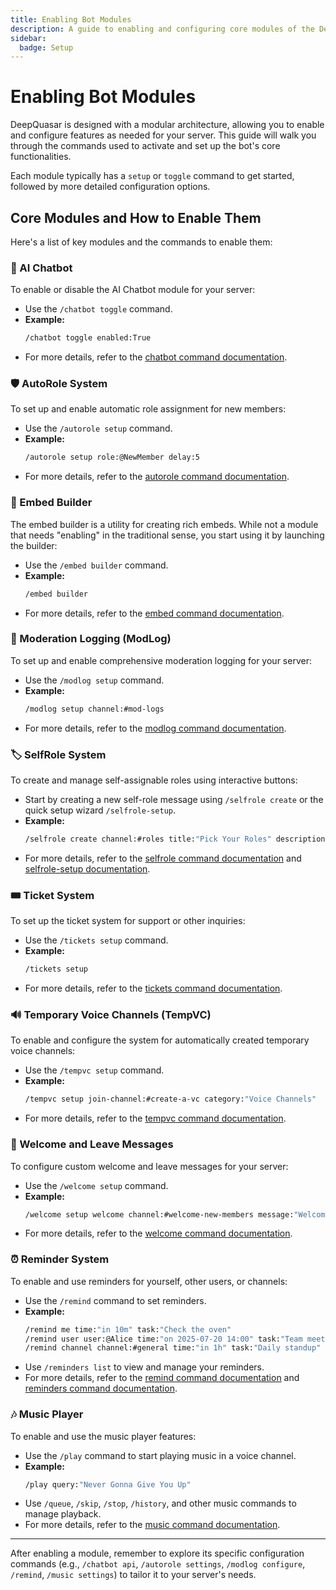 ```yaml
---
title: Enabling Bot Modules
description: A guide to enabling and configuring core modules of the DeepQuasar bot.
sidebar:
  badge: Setup
---
```


# Enabling Bot Modules

DeepQuasar is designed with a modular architecture, allowing you to enable and configure features as needed for your server. This guide will walk you through the commands used to activate and set up the bot's core functionalities.

Each module typically has a `setup` or `toggle` command to get started, followed by more detailed configuration options.

## Core Modules and How to Enable Them

Here's a list of key modules and the commands to enable them:

### 🤖 AI Chatbot

To enable or disable the AI Chatbot module for your server:

*   Use the `/chatbot toggle` command.
*   **Example:** 
    ```sh
    /chatbot toggle enabled:True
    ```
*   For more details, refer to the [chatbot command documentation](/commands/chatbot).

### 🛡️ AutoRole System

To set up and enable automatic role assignment for new members:

*   Use the `/autorole setup` command.
*   **Example:** 
    ```sh
    /autorole setup role:@NewMember delay:5
    ```
*   For more details, refer to the [autorole command documentation](/commands/autorole).

### 📝 Embed Builder

The embed builder is a utility for creating rich embeds. While not a module that needs "enabling" in the traditional sense, you start using it by launching the builder:

*   Use the `/embed builder` command.
*   **Example:** 
    ```sh
    /embed builder
    ```
*   For more details, refer to the [embed command documentation](/commands/embed-builder).

### 📜 Moderation Logging (ModLog)

To set up and enable comprehensive moderation logging for your server:

*   Use the `/modlog setup` command.
*   **Example:** 
    ```sh
    /modlog setup channel:#mod-logs
    ```
*   For more details, refer to the [modlog command documentation](/commands/modlog).

### 🏷️ SelfRole System

To create and manage self-assignable roles using interactive buttons:

*   Start by creating a new self-role message using `/selfrole create` or the quick setup wizard `/selfrole-setup`.
*   **Example:** 
    ```sh
    /selfrole create channel:#roles title:"Pick Your Roles" description:"Select roles to access different parts of the server."
    ```
*   For more details, refer to the [selfrole command documentation](/commands/selfrole) and [selfrole-setup documentation](/commands/selfrole-setup).

### 🎟️ Ticket System

To set up the ticket system for support or other inquiries:

*   Use the `/tickets setup` command.
*   **Example:** 
    ```sh
    /tickets setup
    ```
*   For more details, refer to the [tickets command documentation](/commands/tickets).

### 🔊 Temporary Voice Channels (TempVC)

To enable and configure the system for automatically created temporary voice channels:

*   Use the `/tempvc setup` command.
*   **Example:** 
    ```sh
    /tempvc setup join-channel:#create-a-vc category:"Voice Channels"
    ```
*   For more details, refer to the [tempvc command documentation](/commands/tempvc).

### 👋 Welcome and Leave Messages

To configure custom welcome and leave messages for your server:

*   Use the `/welcome setup` command.
*   **Example:** 
    ```sh
    /welcome setup welcome channel:#welcome-new-members message:"Welcome {user.mention} to {guild.name}!"
    ```
*   For more details, refer to the [welcome command documentation](/commands/welcome).

### ⏰ Reminder System

To enable and use reminders for yourself, other users, or channels:

*   Use the `/remind` command to set reminders.
*   **Example:** 
    ```sh
    /remind me time:"in 10m" task:"Check the oven"
    /remind user user:@Alice time:"on 2025-07-20 14:00" task:"Team meeting"
    /remind channel channel:#general time:"in 1h" task:"Daily standup" role:@Team
    ```
*   Use `/reminders list` to view and manage your reminders.
*   For more details, refer to the [remind command documentation](/commands/remind/remind) and [reminders command documentation](/commands/remind/reminders).

### 🎶 Music Player

To enable and use the music player features:

*   Use the `/play` command to start playing music in a voice channel.
*   **Example:** 
    ```sh
    /play query:"Never Gonna Give You Up"
    ```
*   Use `/queue`, `/skip`, `/stop`, `/history`, and other music commands to manage playback.
*   For more details, refer to the [music command documentation](/commands/music).
---

After enabling a module, remember to explore its specific configuration commands (e.g., `/chatbot api`, `/autorole settings`, `/modlog configure`, `/remind`, `/music settings`) to tailor it to your server's needs.
